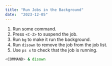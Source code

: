 ```yaml
---
title: "Run Jobs in the Background"
date:  "2023-12-05"
---
```


1. Run some command.
2. Press `<C-Z>` to suspend the job.
3. Run `bg` to make it run the background.
4. Run `disown` to remove the job from the job list.
5. Use `ps x` to check that the job is running.

```sh
<COMMAND> & disown
```
